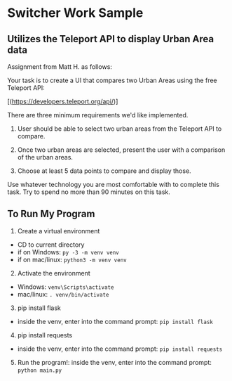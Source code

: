# Switcher Work Sample
## Utilizes the Teleport API to display Urban Area data
Assignment from Matt H. as follows:

Your task is to create a UI that compares two Urban Areas using the free Teleport API:

[(https://developers.teleport.org/api/)]

There are three minimum requirements we'd like implemented.

1. User should be able to select two urban areas from the Teleport API to compare.

2. Once two urban areas are selected, present the user with a comparison of the urban areas.

3. Choose at least 5 data points to compare and display those.

Use whatever technology you are most comfortable with to complete this task. Try to spend no more than 90 minutes on this task.

## To Run My Program
1. Create a virtual environment
- CD to current directory
- if on Windows: `py -3 -m venv venv`
- if on mac/linux: `python3 -m venv venv`
2. Activate the environment
- Windows: `venv\Scripts\activate`
- mac/linux: `. venv/bin/activate`
3. pip install flask 
- inside the venv, enter into the command prompt: `pip install flask`
4. pip install requests 
- inside the venv, enter into the command prompt: `pip install requests`
5. Run the program!: inside the venv, enter into the command prompt: `python main.py`